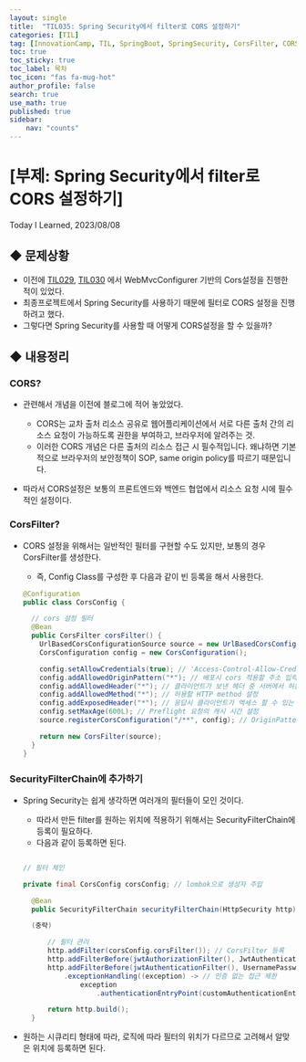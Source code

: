 ```yaml
---
layout: single
title:  "TIL035: Spring Security에서 filter로 CORS 설정하기"
categories: [TIL]
tag: [InnovationCamp, TIL, SpringBoot, SpringSecurity, CorsFilter, CORS] 
toc: true
toc_sticky: true
toc_label: 목차
toc_icon: "fas fa-mug-hot"
author_profile: false
search: true
use_math: true
published: true
sidebar:
    nav: "counts"
---
```


# [부제: Spring Security에서 filter로 CORS 설정하기]
Today I Learned, 2023/08/08

## ◆ 문제상황
- 이전에 [TIL029](https://yihwanryu.github.io/til/TIL029/), [TIL030](https://yihwanryu.github.io/til/TIL030/) 에서 WebMvcConfigurer 기반의 Cors설정을 진행한 적이 있었다. 
- 최종프로젝트에서 Spring Security를 사용하기 때문에 필터로 CORS 설정을 진행하려고 했다.
- 그렇다면 Spring Security를 사용할 때 어떻게 CORS설정을 할 수 있을까?


## ◆ 내용정리

### CORS?
- 관련해서 개념을 이전에 블로그에 적어 놓았었다.
  - CORS는 교차 출처 리소스 공유로 웹어플리케이션에서 서로 다른 출처 간의 리소스 요청이 가능하도록 권한을 부여하고, 브라우저에 알려주는 것.
  - 이러한 CORS 개념은 다른 출처의 리소스 접근 시 필수적입니다. 왜냐하면 기본적으로 브라우저의 보안정책이 SOP, same origin policy를 따르기 때문입니다.

- 따라서 CORS설정은 보통의 프론트엔드와 백엔드 협업에서 리소스 요청 시에 필수적인 설정이다.

### CorsFilter?

- CORS 설정을 위해서는 일반적인 필터를 구현할 수도 있지만, 보통의 경우 CorsFilter를 생성한다.
  - 즉, Config Class를 구성한 후 다음과 같이 빈 등록을 해서 사용한다.

  ```java
  @Configuration
  public class CorsConfig {

    // cors 설정 필터
    @Bean
    public CorsFilter corsFilter() {
      UrlBasedCorsConfigurationSource source = new UrlBasedCorsConfigurationSource();
      CorsConfiguration config = new CorsConfiguration();

      config.setAllowCredentials(true); // 'Access-Control-Allow-Credentials' 허용(자격 증명)
      config.addAllowedOriginPattern("*"); // 배포시 cors 적용할 주소 입력: secrets 설정 필요
      config.addAllowedHeader("*"); // 클라이언트가 보낸 헤더 중 서버에서 허용할 것
      config.addAllowedMethod("*"); // 허용할 HTTP method 설정
      config.addExposedHeader("*"); // 응답시 클라이언트가 엑세스 할 수 있는 헤더
      config.setMaxAge(600L); // Preflight 요청의 캐시 시간 설정
      source.registerCorsConfiguration("/**", config); // OriginPattern 의 모든 하위경로 cors 허용

      return new CorsFilter(source);
    }
  }

  ```

### SecurityFilterChain에 추가하기

- Spring Security는 쉽게 생각하면 여러개의 필터들이 모인 것이다.
  - 따라서 만든 filter를 원하는 위치에 적용하기 위해서는 SecurityFilterChain에 등록이 필요하다.
  - 다음과 같이 등록하면 된다.

  ```java

  // 필터 체인

  private final CorsConfig corsConfig; // lombok으로 생성자 주입

	@Bean
	public SecurityFilterChain securityFilterChain(HttpSecurity http) throws Exception {

    (중략)

		// 필터 관리
		http.addFilter(corsConfig.corsFilter()); // CorsFilter 등록
		http.addFilterBefore(jwtAuthorizationFilter(), JwtAuthenticationFilter.class);
		http.addFilterBefore(jwtAuthenticationFilter(), UsernamePasswordAuthenticationFilter.class)
			.exceptionHandling((exception) -> // 인증 없는 접근 제한
				exception
					.authenticationEntryPoint(customAuthenticationEntryPoint));

		return http.build();
	}
  
  ```

- 원하는 시큐리티 형태에 따라, 로직에 따라 필터의 위치가 다르므로 고려해서 알맞은 위치에 등록하면 된다.
